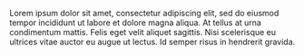 Lorem ipsum dolor sit amet, consectetur adipiscing elit, sed do eiusmod tempor incididunt ut labore et dolore magna aliqua. 
At tellus at urna condimentum mattis. Felis eget velit aliquet sagittis. 
Nisi scelerisque eu ultrices vitae auctor eu augue ut lectus. 
Id semper risus in hendrerit gravida.
